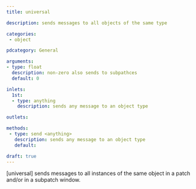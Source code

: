 ```yaml
---
title: universal

description: sends messages to all objects of the same type

categories:
 - object

pdcategory: General

arguments:
- type: float
  description: non-zero also sends to subpathces
  default: 0

inlets: 
  1st:
  - type: anything
    description: sends any message to an object type

outlets:

methods:
 - type: send <anything>
   description: sends any message to an object type
   default: 

draft: true
---
```


[universal] sends messages to all instances of the same object in a patch and/or in a subpatch window.